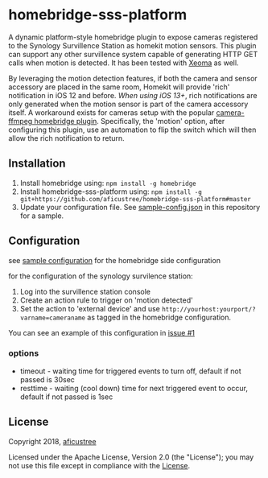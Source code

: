 # homebridge-sss-platform

A dynamic platform-style homebridge plugin to expose cameras registered to the Synology Survillence Station as homekit motion sensors. This plugin can support any other survillence system capable of generating HTTP GET calls when motion is detected. It has been tested with [Xeoma](https://felenasoft.com/xeoma/en/) as well.

By leveraging the motion detection features, if both the camera and sensor accessory are placed in the same room, Homekit will provide 'rich' notification in iOS 12 and before. *When using iOS 13+*, rich notifications are only generated when the motion sensor is part of the camera accessory itself. A workaround exists for cameras setup with the popular [camera-ffmpeg homebridge plugin](https://github.com/KhaosT/homebridge-camera-ffmpeg). Specifically, the 'motion' option, after configuring this plugin, use an automation to flip the switch which will then allow the rich notification to return.

## Installation

1. Install homebridge using: `npm install -g homebridge`
2. Install homebridge-sss-platform using: `npm install -g git+https://github.com/aficustree/homebridge-sss-platform#master`
3. Update your configuration file. See [sample-config.json](./sample-config.json) in this repository for a sample. 

## Configuration

see [sample configuration](./sample-config.json) for the homebridge side configuration

for the configuration of the synology survilence station:
1. Log into the survillence station console
2. Create an action rule to trigger on 'motion detected'
3. Set the action to 'external device' and use `http://yourhost:yourport/?varname=cameraname` as tagged in the homebridge configuration.

You can see an example of this configuration in [issue #1](https://github.com/aficustree/homebridge-sss-platform/issues/1)

### options

+ timeout - waiting time for triggered events to turn off, default if not passed is 30sec
+ resttime - waiting (cool down) time for next triggered event to occur, default if not passed is 1sec

## License

Copyright 2018, [aficustree](https://github.com/aficustree)

Licensed under the Apache License, Version 2.0 (the "License"); you may not use this file except in compliance with the [License](./LICENSE).


